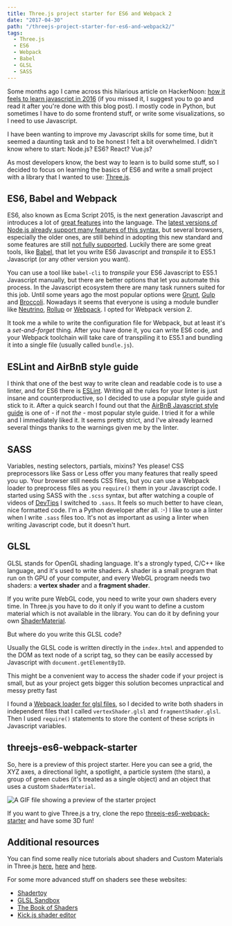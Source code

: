 ```yaml
---
title: Three.js project starter for ES6 and Webpack 2
date: "2017-04-30"
path: "/threejs-project-starter-for-es6-and-webpack2/"
tags:
  - Three.js
  - ES6
  - Webpack
  - Babel
  - GLSL
  - SASS
---
```


Some months ago I came across this hilarious article on HackerNoon: [how it feels to learn javascript in 2016](https://hackernoon.com/how-it-feels-to-learn-javascript-in-2016-d3a717dd577f) (if you missed it, I suggest you to go and read it after you're done with this blog post). I mostly code in Python, but sometimes I have to do some frontend stuff, or write some visualizations, so I need to use Javascript.

I have been wanting to improve my Javascript skills for some time, but it seemed a daunting task and to be honest I felt a bit overwhelmed. I didn't know where to start: Node.js? ES6? React? Vue.js?

As most developers know, the best way to learn is to build some stuff, so I decided to focus on learning the basics of ES6 and write a small project with a library that I wanted to use: [Three.js](https://threejs.org/).

## ES6, Babel and Webpack

ES6, also known as Ecma Script 2015, is the next generation Javascript and introduces a lot of [great features](https://babeljs.io/learn-es2015/) into the language. The [latest versions of Node.js already support many features of this syntax](https://nodejs.org/en/docs/es6/), but several browsers, especially the older ones, are still behind in adopting this new standard and some features are still [not fully supported](http://caniuse.com/#search=es6). Luckily there are some great tools, like [Babel](https://babeljs.io/), that let you write ES6 Javascript and _transpile_ it to ES5.1 Javascript (or any other version you want).

You can use a tool like `babel-cli` to _transpile_ your ES6 Javascript to ES5.1 Javascript manually, but there are better options that let you automate this process. In the Javascript ecosystem there are many task runners suited for this job. Until some years ago the most popular options were [Grunt](https://gruntjs.com/), [Gulp](http://gulpjs.com/) and [Broccoli](http://broccolijs.com/). Nowadays it seems that everyone is using a module bundler like [Neutrino](https://www.npmjs.com/package/neutrino), [Rollup](https://rollupjs.org/) or [Webpack](https://webpack.github.io/). I opted for Webpack version 2.

It took me a while to write the configuration file for Webpack, but at least it's a _set-and-forget_ thing.
After you have done it, you can write ES6 code, and your Webpack toolchain will take care of transpiling it to ES5.1 and bundling it into a single file (usually called `bundle.js`).

## ESLint and AirBnB style guide

I think that one of the best way to write clean and readable code is to use a linter, and for ES6 there is [ESLint](http://eslint.org/). Writing all the rules for your linter is just insane and counterproductive, so I decided to use a popular style guide and stick to it. After a quick search I found out that the [AirBnB Javascript style guide](https://github.com/airbnb/javascript) is one of - if not _the_ - most popular style guide. I tried it for a while and I immediately liked it. It seems pretty strict, and I've already learned several things thanks to the warnings given me by the linter.

## SASS

Variables, nesting selectors, partials, mixins? Yes please! CSS preprocessors like Sass or Less offer you many features that really speed you up. Your browser still needs CSS files, but you can use a Webpack loader to preprocess files as you `require()` them in your Javascript code.
I started using SASS with the `.scss` syntax, but after watching a couple of videos of [DevTips](https://www.youtube.com/channel/UCyIe-61Y8C4_o-zZCtO4ETQ) I switched to `.sass`. It feels so much better to have clean, nice formatted code. I'm a Python developer after all. :-)
I like to use a linter when I write `.sass` files too. It's not as important as using a linter when writing Javascript code, but it doesn't hurt.

## GLSL

GLSL stands for OpenGL shading language. It's a strongly typed, C/C++ like language, and it's used to write shaders.
A shader is a small program that run on th GPU of your computer, and every WebGL program needs two shaders: a **vertex shader** and a **fragment shader**.

If you write pure WebGL code, you need to write your own shaders every time. In Three.js you have to do it only if you want to define a custom material which is not available in the library. You can do it by defining your own [ShaderMaterial](https://threejs.org/docs/#api/materials/ShaderMaterial).

But where do you write this GLSL code?

Usually the GLSL code is written directly in the `index.html` and appended to the DOM as text node of a script tag, so they can be easily accessed by Javascript with `document.getElementByID`.

This might be a convenient way to access the shader code if your project is small, but as your project gets bigger this solution becomes unpractical and messy pretty fast

I found a [Webpack loader for glsl files](https://www.npmjs.com/package/webpack-glsl-loader), so I decided to write both shaders in independent files that I called `vertexShader.glsl` and `fragmentShader.glsl`. Then I used `require()` statements to store the content of these scripts in Javascript variables.

## threejs-es6-webpack-starter

So, here is a preview of this project starter. Here you can see a grid, the XYZ axes, a directional light, a spotlight, a particle system (the stars), a group of green cubes (it's treated as a single object) and an object that uses a custom `ShaderMaterial`.

![A GIF file showing a preview of the starter project](https://raw.githubusercontent.com/jackaljack/threejs-es6-webpack-starter/master/preview.gif 'A scene with a spotlight, a directional light, a particle system, a custom material and several helpers.')

If you want to give Three.js a try, clone the repo [threejs-es6-webpack-starter](https://github.com/jackaljack/threejs-es6-webpack-starter) and have some 3D fun!

## Additional resources

You can find some really nice tutorials about shaders and Custom Materials in Three.js [here](http://blog.cjgammon.com/threejs-custom-shader-material), [here](https://github.com/Jam3/jam3-lesson-webgl-shader-threejs) and [here](https://aerotwist.com/tutorials/an-introduction-to-shaders-part-1/).

For some more advanced stuff on shaders see these websites:

* [Shadertoy](https://www.shadertoy.com/)
* [GLSL Sandbox](http://glslsandbox.com/)
* [The Book of Shaders](http://thebookofshaders.com/)
* [Kick.js shader editor](http://www.kickjs.org/example/shader_editor/shader_editor.html)
